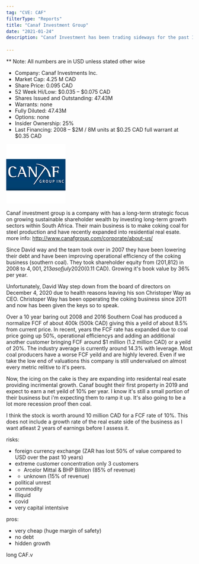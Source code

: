 ```yaml
---
tag: "CVE: CAF"
filterType: "Reports"
title: "Canaf Investment Group"
date: "2021-01-24"
description: "Canaf Investment has been trading sideways for the past 10 years and has been left behind for dead as investors flock out for green technology while it's slowly been improving and now has the means to substantially grow earnings."

---
```


** Note: All numbers are in USD unless stated other wise

- Company: Canaf Investments Inc.
- Market Cap: 4.25 M CAD
- Share Price: 0.095 CAD
- 52 Week Hi/Low: $0.035 – $0.075 CAD
- Shares Issued and Outstanding: 47.43M
- Warrants: none
- Fully Diluted: 47.43M
- Options: none
- Insider Ownership: 25%
- Last Financing: 2008 – $2M / 8M units at $0.25 CAD full warrant at $0.35 CAD

![Canaf Logo](./canaf.jpg)

Canaf investment group is a company with has a long-term strategic focus on growing sustainable shareholder wealth by investing long-term growth sectors within South Africa. Their main business is to make coking coal for steel production and have recently expanded into residential real esate. more info: http://www.canafgroup.com/corporate/about-us/ 

Since David way and the team took over in 2007 they have been lowering their debt and have been improving operational efficiency of the coking business (southern coal). They took shareholder equity from (201,812) in 2008 to $4,001,213 as of july 2020 ($0.11 CAD). Growing it's book value by 36% per year. 

Unfortunately, David Way step down from the board of directors on December 4, 2020 due to health reasons leaving his son Christoper Way as CEO. Christoper Way has been opperating the coking business since 2011 and now has been given the keys so to speak. 

Over a 10 year baring out 2008 and 2016 Southern Coal has produced a normalize FCF of about 400k (500k CAD) giving this a yeild of about 8.5% from current price. In recent, years the FCF rate has expanded due to coal price going up 50%, operational efficiencys and adding an additional another customer bringing FCF around $1 million (1.2 million CAD) or a yeild of 20%. The industry average is currently around 14.3% with leverage. Most coal producers have a worse FCF yeild and are highly levered. Even if we take the low end of valuations this company is still undervalued on almost every metric relitive to it's peers. 

Now, the icing on the cake is they are expanding into residental  real esate providing incrimental growth. Canaf bought their first property in 2019 and expect to earn a net yeild of 10% per year. I know it's still a small portion of their business but i'm expecting them to ramp it up. It's also going to be a lot more recession proof then coal.

I think the stock is worth around 10 million CAD for a FCF rate of 10%. This does not include a growth rate of the real esate side of the business as I want atleast 2 years of earnings before I assess it.

risks:

- foreign currency exchange (ZAR has lost 50% of value compared to USD over the past 10 years)
- extreme customer concentration only 3 customers
- - Arcelor Mittal & BHP Billiton (85% of revenue)
- - unknown (15% of revenue)
- political unrest 
- commodity
- illiquid 
- covid
- very capital intentsive

pros: 

- very cheap (huge margin of safety)
- no debt
- hidden growth

long CAF.v